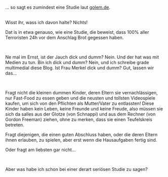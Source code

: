 <html><body><p>... so sagt es zumindest eine Studie laut <a href="http://www.golem.de/0509/40628.html">golem.de</a>.<br>

<br>

Wisst ihr, wass ich davon halte? Nichts!<br>

Dat is in etwa genauso, wie eine Studie, die beweist, dass 100% aller Terroristen 24h vor dem Anschlag Brot gegessen haben.<br>

<br>

Ne mal im Ernst, ist der Jauch dick und dumm? Nein. Und der hat was mit Medien zu tun. Bin ich dick und dumm? Nein, und ich schreibe grade multimedial diese Blog. Ist Frau Merkel dick und dumm? Gut, lassen wir das...<br>

<br>

Fragt nicht die kleinen dummen Kinder, deren Eltern  sie vernachlässigen, nur Fast-Food zu essen geben und die neusten und tollsten Videospiele kaufen, um sich von den Pflichten als Mutter/Vater zu entlassten! Diese Kinder haben kein Leben, keine Freunde und keine Freude, also müssen sie sich da salles aus der Glotze (von Schnappi) und aus dem Rechner (von Gordon Freeman) ziehen, ohne zu merken, dass sie einen Teufelskreis betreten.<br>

Fragt diejenigen, die einen guten Abschluss haben, oder die deren Eltern ihnen erlauben, zu spielen, aber erst wenn die Hausaufgaben fertig sind.<br>

Oder fragt am liebsten gar nicht...<br>

<br>

Aber was habe ich schon bei einer derart seriösen Studie zu sagen?</p></body></html>
